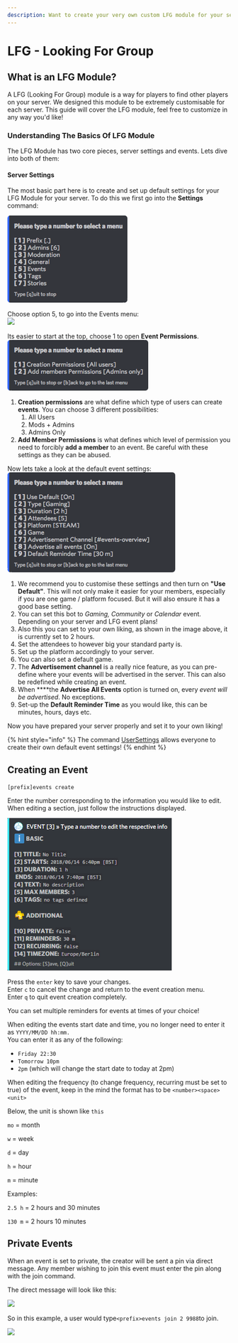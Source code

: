 ```yaml
---
description: Want to create your very own custom LFG module for your server?
---
```


# LFG - Looking For Group

## What is an LFG Module?

A LFG \(Looking For Group\) module is a way for players to find other players on your server. We designed this module to be extremely customisable for each server. This guide will cover the LFG module, feel free to customize in any way you'd like!



### Understanding The Basics Of LFG Module

The LFG Module has two core pieces, server settings and events. Lets dive into both of them:

#### Server Settings

The most basic part here is to create and set up default settings for your LFG Module for your server. To do this we first go into the **Settings** command:

![](../.gitbook/assets/settingsv2%20%282%29.png)

Choose option 5, to go into the Events menu:    
![](../.gitbook/assets/settings-event.png)

Its easier to start at the top, choose 1 to open **Event Permissions**.    
![](../.gitbook/assets/settings-events-1%20%281%29.png)

1. **Creation permissions** are what define which type of users can create **events**. You can choose 3 different possibilities:
   1. All Users
   2. Mods + Admins
   3. Admins Only
2. **Add Member Permissions** is what defines which level of permission you need to forcibly **add a member** to an event. Be careful with these settings as they can be abused.

Now lets take a look at the default event settings:    
![](../.gitbook/assets/settings-e-2%20%283%29.png)

1. We recommend you to customise these settings and then turn on **"Use Default"**. This will not only make it easier for your members, especially if you are one game / platform focused. But it will also ensure it has a good base setting.
2. You can set this bot to _Gaming, Community_ or _Calendar_ event. Depending on your server and LFG event plans!
3. Also this you can set to your own liking, as shown in the image above, it is currently set to 2 hours.
4. Set the attendees to however big your standard party is.
5. Set up the platform accordingly to your server.
6. You can also set a default game.
7. The **Advertisement channel** is a really nice feature, as you can pre-define where your events will be advertised in the server. This can also be redefined while creating an event.
8. When ****the **Advertise All Events** option is turned on, every _event will be advertised_. No exceptions.
9. Set-up the **Default Reminder Time** as you would like, this can be minutes, hours, days etc.

Now you have prepared your server properly and set it to your own liking!



{% hint style="info" %}
The command [UserSettings](../commands/basic/usersettings.md) allows everyone to create their own default event settings!
{% endhint %}

## Creating an Event

`[prefix]events create`

Enter the number corresponding to the information you would like to edit. When editing a section, just follow the instructions displayed.

![](../.gitbook/assets/ems_eventcreate.png)

Press the `enter` key to save your changes.  
Enter `c` to cancel the change and return to the event creation menu.  
Enter `q` to quit event creation completely.

You can set multiple reminders for events at times of your choice!

When editing the events start date and time, you no longer need to enter it as `YYYY/MM/DD hh:mm.`  
You can enter it as any of the following:

* `Friday 22:30`
* `Tomorrow 10pm`
* `2pm` \(which will change the start date to today at 2pm\)

When editing the frequency \(to change frequency, recurring must be set to true\) of the event, keep in the mind the format has to be `<number><space><unit>`

Below, the unit is shown like `this`

`mo` = month

`w` = week

`d` = day

`h` = hour

`m` = minute

Examples:

`2.5 h` = 2 hours and 30 minutes

`130 m` = 2 hours 10 minutes

## Private Events

When an event is set to private, the creator will be sent a pin via direct message. Any member wishing to join this event must enter the pin along with the join command.

The direct message will look like this: 

![](../.gitbook/assets/ems_event-newpin.png)

So in this example, a user would type`<prefix>events join 2 9988`to join.

![](../.gitbook/assets/ems_eventjoined.png)

